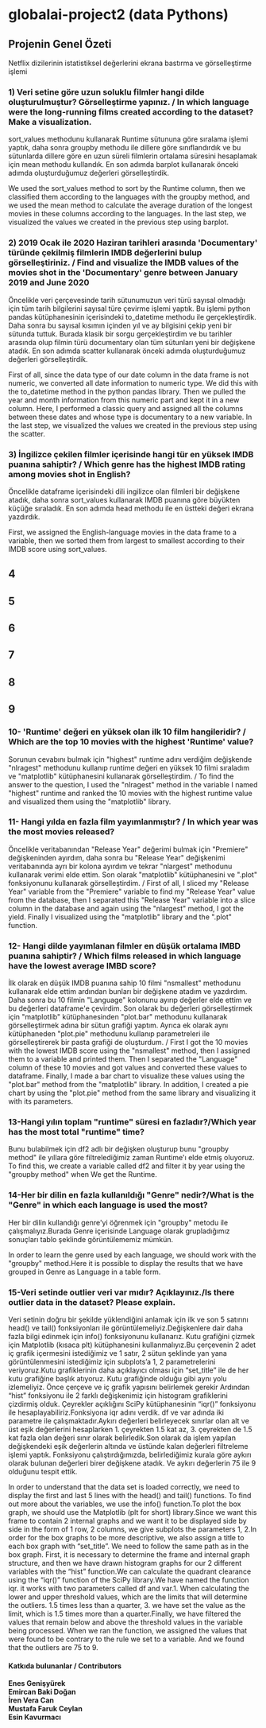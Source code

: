# globalai-project2 (data Pythons) 

## Projenin Genel Özeti

Netflix dizilerinin istatistiksel değerlerini ekrana bastırma ve görselleştirme işlemi 

### 1) Veri setine göre uzun soluklu filmler hangi dilde oluşturulmuştur? Görselleştirme yapınız. / In which language were the long-running films created according to the dataset? Make a visualization.

sort_values methodunu kullanarak Runtime sütununa göre sıralama işlemi yaptık, daha sonra groupby methodu ile dillere göre sınıflandırdık ve bu sütunlarda dillere göre en uzun süreli filmlerin ortalama süresini hesaplamak için mean methodu kullandık.
En son adımda barplot kullanarak önceki adımda oluşturduğumuz değerleri görselleştirdik.

We used the sort_values method to sort by the Runtime column, then we classified them according to the languages with the groupby method, and we used the mean method to calculate the average duration of the longest movies in these columns according to the languages. 
In the last step, we visualized the values ​we created in the previous step using barplot.

### 2) 2019 Ocak ile 2020 Haziran tarihleri arasında 'Documentary' türünde çekilmiş filmlerin IMDB değerlerini bulup görselleştiriniz. / Find and visualize the IMDB values of the movies shot in the 'Documentary' genre between January 2019 and June 2020


Öncelikle veri çerçevesinde tarih sütunumuzun veri türü sayısal olmadığı için tüm tarih bilgilerini sayısal türe çevirme işlemi yaptık. Bu işlemi python pandas kütüphanesinin içerisindeki to_datetime methodu ile gerçekleştirdik. Daha sonra bu sayısal kısımın içinden yıl ve ay bilgisini çekip yeni bir sütunda tuttuk.
Burada klasik bir sorgu gerçekleştirdim ve bu tarihler arasında olup filmin türü documentary olan tüm sütunları yeni bir değişkene atadık. 
En son adımda scatter kullanarak önceki adımda oluşturduğumuz değerleri görselleştirdik.

First of all, since the data type of our date column in the data frame is not numeric, we converted all date information to numeric type. We did this with the to_datetime method in the python pandas library. 
Then we pulled the year and month information from this numeric part and kept it in a new column. Here, I performed a classic query and assigned all the columns between these dates and whose type is documentary to a new variable. In the last step, we visualized the values we created in the previous step using the scatter.

### 3) İngilizce çekilen filmler içerisinde hangi tür en yüksek IMDB puanına sahiptir? / Which genre has the highest IMDB rating among movies shot in English?

Öncelikle dataframe içerisindeki dili ingilizce olan filmleri bir değişkene atadık, daha sonra sort_values kullanarak IMDB puanına göre büyükten küçüğe sıraladık. 
En son adımda head methodu ile en üstteki değeri ekrana yazdırdık.

First, we assigned the English-language movies in the data frame to a variable, then we sorted them from largest to smallest according to their IMDB score using sort_values.

## 4

## 5
## 6
## 7
## 8
## 9


### 10- 'Runtime' değeri en yüksek olan ilk 10 film hangileridir? / Which are the top 10 movies with the highest 'Runtime' value?

Sorunun cevabını bulmak için "highest" runtime adını verdiğim değişkende "nlragest" methodunu kullanıp runtime değeri en yüksek 10 filmi sıraladım ve "matplotlib" kütüphanesini kullanarak görselleştirdim. / To find the answer to the question, I used the "nlragest" method in the variable I named "highest" runtime and ranked the 10 movies with the highest runtime value and visualized them using the "matplotlib" library.

### 11- Hangi yılda en fazla film yayımlanmıştır? / In which year was the most movies released?

Öncelikle veritabanından "Release Year" değerimi bulmak için "Premiere" değişkeninden ayırdım, daha sonra bu "Release Year" değişkenimi veritabanında ayrı bir kolona ayırdım ve tekrar "nlargest" methodunu kullanarak verimi elde ettim. Son olarak "matplotlib" kütüphanesini ve ".plot" fonksiyonunu kullanarak görselleştirdim. / First of all, I sliced my "Release Year" variable from the "Premiere" variable to find my "Release Year" value from the database, then I separated this "Release Year" variable into a slice column in the database and again using the "nlargest" method, I got the yield. Finally I visualized using the "matplotlib" library and the ".plot" function.

### 12- Hangi dilde yayımlanan filmler en düşük ortalama IMBD puanına sahiptir? / Which films released in which language have the lowest average IMBD score?

İlk olarak en düşük IMDB puanına sahip 10 filmi "nsmallest" methodunu kullanarak elde ettim ardından bunları bir değişkene atadım ve yazdırdım. Daha sonra bu 10 filmin "Language" kolonunu ayırıp değerler elde ettim ve bu değerleri dataframe'e çevirdim. Son olarak bu değerleri görselleştirmek için "matplotlib" kütüphanesinden "plot.bar" methodunu kullanarak görselleştirmek adına bir sütun grafiği yaptım. Ayrıca ek olarak aynı kütüphaneden "plot.pie" methodunu kullanıp parametreleri ile görselleştirerek bir pasta grafiği de oluşturdum. / First I got the 10 movies with the lowest IMDB score using the "nsmallest" method, then I assigned them to a variable and printed them. Then I separated the "Language" column of these 10 movies and got values ​​and converted these values ​​to dataframe. Finally, I made a bar chart to visualize these values ​​using the "plot.bar" method from the "matplotlib" library. In addition, I created a pie chart by using the "plot.pie" method from the same library and visualizing it with its parameters.

### 13-Hangi yılın toplam "runtime" süresi en fazladır?/Which year has the most total "runtime" time?

Bunu bulabilmek için df2 adlı bir değişken oluşturup bunu "groupby method" ile yıllara göre filtrelediğimiz zaman
Runtime'ı elde etmiş oluyoruz.
To find this, we create a variable called df2 and filter it by year using the "groupby method" when
We get the Runtime.


### 14-Her bir dilin en fazla kullanıldığı "Genre" nedir?/What is the "Genre" in which each language is used the most?
Her bir dilin kullandığı genre'yi öğrenmek için "groupby" metodu ile çalışmalıyız.Burada Genre içerisinde Language olarak grupladığımız sonuçları tablo şeklinde görüntülememiz mümkün.

In order to learn the genre used by each language, we should work with the "groupby" method.Here it is possible to display the results that we have grouped in Genre as Language in a table form.

### 15-Veri setinde outlier veri var mıdır? Açıklayınız./Is there outlier data in the dataset? Please explain.

Veri setinin doğru bir şekilde yüklendiğini anlamak için ilk ve son 5 satırını head() ve tail() fonksiyonları ile görüntülemeliyiz.Değişkenlere dair daha fazla bilgi edinmek için info() fonksiyonunu kullanarız.
Kutu grafiğini çizmek için Matplotlib (kısaca plt) kütüphanesini kullanmalıyız.Bu çerçevenin 2 adet iç grafik içermesini istediğimiz ve 1 satır, 2 sütun şeklinde yan yana görüntülenmesini istediğimiz için subplots’a 1, 2 parametrelerini veriyoruz.Kutu grafiklerinin daha açıklayıcı olması için “set_title” ile de her kutu grafiğine başlık atıyoruz.
Kutu grafiğinde olduğu gibi aynı yolu izlemeliyiz. Önce çerçeve ve iç grafik yapısını belirlemek gerekir Ardından “hist” fonksiyonu ile 2 farklı değişkenimiz için histogram grafiklerini çizdirmiş olduk.
Çeyrekler açıklığını SciPy kütüphanesinin “iqr()” fonksiyonu ile hesaplayabiliriz.Fonksiyona iqr adını verdik. df ve var adında iki parametre ile çalışmaktadır.Aykırı değerleri belirleyecek sınırlar olan alt ve üst eşik değerlerini hesaplarken 1. çeyrekten 1.5 kat az, 3. çeyrekten de 1.5 kat fazla olan değeri sınır olarak belirledik.Son olarak da işlem yapılan değişkendeki eşik değerlerin altında ve üstünde kalan değerleri filtreleme işlemi yaptık.
Fonksiyonu çalıştırdığımızda, belirlediğimiz kurala göre aykırı olarak bulunan değerleri birer değişkene atadık. Ve aykırı değerlerin 75 ile 9 olduğunu tespit ettik.


In order to understand that the data set is loaded correctly, we need to display the first and last 5 lines with the head() and tail() functions.
To find out more about the variables, we use the info() function.To plot the box graph, we should use the Matplotlib (plt for short) library.Since we want this frame to contain 2 internal graphs and we want it to be displayed side by side in the form of 1 row, 2 columns, we give subplots the parameters 1, 2.In order for the box graphs to be more descriptive, we also assign a title to each box graph with “set_title”.
We need to follow the same path as in the box graph. First, it is necessary to determine the frame and internal graph structure, and then we have drawn histogram graphs for our 2 different variables with the “hist” function.We can calculate the quadrant clearance using the “iqr()” function of the SciPy library.We have named the function iqr. it works with two parameters called df and var.1. When calculating the lower and upper threshold values, which are the limits that will determine the outliers. 
1.5 times less than a quarter, 3. we have set the value as the limit, which is 1.5 times more than a quarter.Finally, we have filtered the values that remain below and above the threshold values in the variable being processed.
When we ran the function, we assigned the values that were found to be contrary to the rule we set to a variable. And we found that the outliers are 75 to 9.


#### Katkıda bulunanlar / Contributors
**Enes Genişyürek**  
**Emircan Baki Doğan**   
**İren Vera Can**  
**Mustafa Faruk Ceylan**  
**Esin Kavurmacı**  
